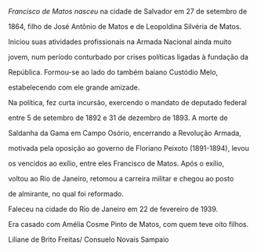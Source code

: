 

*Francisco de Matos nasceu* na cidade de Salvador em 27 de setembro de

1864, filho de José Antônio de Matos e de Leopoldina Silvéria de Matos.



Iniciou suas atividades profissionais na Armada Nacional ainda muito

jovem, num período conturbado por crises políticas ligadas à fundação da

República. Formou-se ao lado do também baiano Custódio Melo,

estabelecendo com ele grande amizade.



Na política, fez curta incursão, exercendo o mandato de deputado federal

entre 5 de setembro de 1892 e 31 de dezembro de 1893. A morte de

Saldanha da Gama em Campo Osório, encerrando a Revolução Armada,

motivada pela oposição ao governo de Floriano Peixoto (1891-1894), levou

os vencidos ao exílio, entre eles Francisco de Matos. Após o exílio,

voltou ao Rio de Janeiro, retomou a carreira militar e chegou ao posto

de almirante, no qual foi reformado.



Faleceu na cidade do Rio de Janeiro em 22 de fevereiro de 1939.



Era casado com Amélia Cosme Pinto de Matos, com quem teve oito filhos.



Liliane de Brito Freitas/ Consuelo Novais Sampaio



